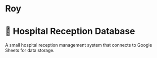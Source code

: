 # Roy
# 🏥 Hospital Reception Database
A small hospital reception management system that connects to Google Sheets for data storage.
